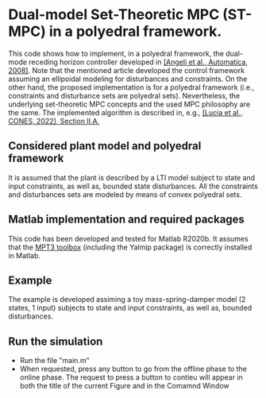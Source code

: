 # Dual-model Set-Theoretic MPC (ST-MPC) in a polyedral framework.

This code shows how to implement, in a polyedral framework, the  dual-mode receding horizon controller developed in [[Angeli et al., Automatica, 2008]](https://www.sciencedirect.com/science/article/abs/pii/S0005109808003014). Note that the mentioned article developed the control framework assuming an ellipoidal modeling for disturbances and constraints. On the other hand, the proposed implementation is for a polyedral framework (i.e., constraints and disturbance sets are polyedral sets). Nevertheless, the underlying set-theoretic MPC concepts and the used MPC philosophy are the same.  The implemented algorithm is described in, e.g., [[Lucia et al., CONES, 2022], Section II.A.](https://ieeexplore.ieee.org/document/9795085)

## Considered plant model and polyedral framework 
It is assumed that the plant is described by a LTI model subject to state and input constraints, as well as, bounded state disturbances. All the constraints and disturbances sets are modeled by means of convex polyedral sets.

## Matlab implementation and required packages
This code has been developed and tested for Matlab R2020b. It assumes that the [MPT3 toolbox](https://www.mpt3.org/) (including the Yalmip package) is correctly installed in Matlab.

## Example
The example is developed assiming a toy mass-spring-damper model (2 states, 1 input) subjects to state and input constraints, as well as, bounded disturbances. 

## Run the simulation
- Run the file "main.m"
- When requested, press any button to go from the offline phase to the online phase. The request to press a button to contieu will appear in both the title of the current Figure and in the Comamnd Window
